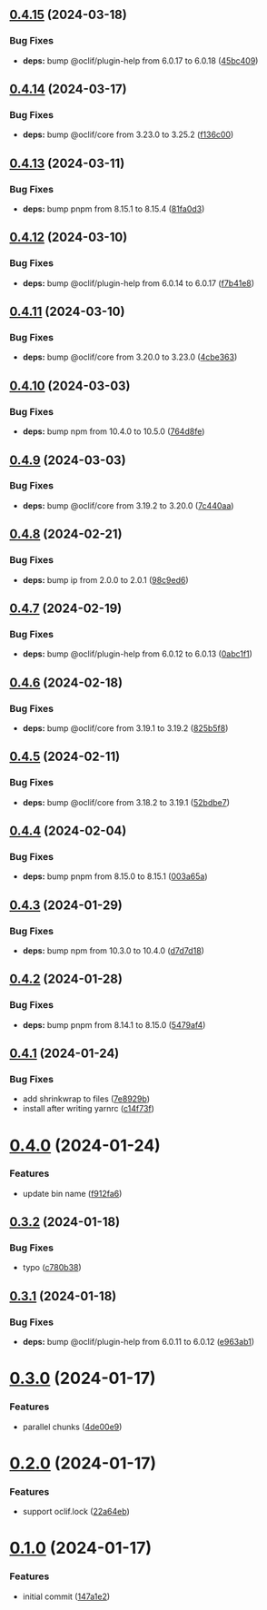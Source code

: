 ## [0.4.15](https://github.com/oclif/test-plugin-generator/compare/0.4.14...0.4.15) (2024-03-18)


### Bug Fixes

* **deps:** bump @oclif/plugin-help from 6.0.17 to 6.0.18 ([45bc409](https://github.com/oclif/test-plugin-generator/commit/45bc4098244fbf6a4431a89cc1ce2194cb569254))



## [0.4.14](https://github.com/oclif/test-plugin-generator/compare/0.4.13...0.4.14) (2024-03-17)


### Bug Fixes

* **deps:** bump @oclif/core from 3.23.0 to 3.25.2 ([f136c00](https://github.com/oclif/test-plugin-generator/commit/f136c0013e74bff0e0c4559dada0d1ba8aab46ea))



## [0.4.13](https://github.com/oclif/test-plugin-generator/compare/0.4.12...0.4.13) (2024-03-11)


### Bug Fixes

* **deps:** bump pnpm from 8.15.1 to 8.15.4 ([81fa0d3](https://github.com/oclif/test-plugin-generator/commit/81fa0d3396b1f4a0839369338689bea4cfc46caf))



## [0.4.12](https://github.com/oclif/test-plugin-generator/compare/0.4.11...0.4.12) (2024-03-10)


### Bug Fixes

* **deps:** bump @oclif/plugin-help from 6.0.14 to 6.0.17 ([f7b41e8](https://github.com/oclif/test-plugin-generator/commit/f7b41e8cf0d3503abf8299617b10a0710b4b6403))



## [0.4.11](https://github.com/oclif/test-plugin-generator/compare/0.4.10...0.4.11) (2024-03-10)


### Bug Fixes

* **deps:** bump @oclif/core from 3.20.0 to 3.23.0 ([4cbe363](https://github.com/oclif/test-plugin-generator/commit/4cbe3631cfa752aafae475db9ae7645f7d826648))



## [0.4.10](https://github.com/oclif/test-plugin-generator/compare/0.4.9...0.4.10) (2024-03-03)


### Bug Fixes

* **deps:** bump npm from 10.4.0 to 10.5.0 ([764d8fe](https://github.com/oclif/test-plugin-generator/commit/764d8fe017385d66a8e7b0b7e7626afb3aa65d95))



## [0.4.9](https://github.com/oclif/test-plugin-generator/compare/0.4.8...0.4.9) (2024-03-03)


### Bug Fixes

* **deps:** bump @oclif/core from 3.19.2 to 3.20.0 ([7c440aa](https://github.com/oclif/test-plugin-generator/commit/7c440aab2a9aa68141b282c85502b24bed38010f))



## [0.4.8](https://github.com/oclif/test-plugin-generator/compare/0.4.7...0.4.8) (2024-02-21)


### Bug Fixes

* **deps:** bump ip from 2.0.0 to 2.0.1 ([98c9ed6](https://github.com/oclif/test-plugin-generator/commit/98c9ed6964ee5221417f9634b26bf8c0cd9a0769))



## [0.4.7](https://github.com/oclif/test-plugin-generator/compare/0.4.6...0.4.7) (2024-02-19)


### Bug Fixes

* **deps:** bump @oclif/plugin-help from 6.0.12 to 6.0.13 ([0abc1f1](https://github.com/oclif/test-plugin-generator/commit/0abc1f1e244ec17246e74a42aac22d576e2252ad))



## [0.4.6](https://github.com/oclif/test-plugin-generator/compare/0.4.5...0.4.6) (2024-02-18)


### Bug Fixes

* **deps:** bump @oclif/core from 3.19.1 to 3.19.2 ([825b5f8](https://github.com/oclif/test-plugin-generator/commit/825b5f846e805cc704005a0b1c9fa5ef6acb5cc6))



## [0.4.5](https://github.com/oclif/test-plugin-generator/compare/0.4.4...0.4.5) (2024-02-11)


### Bug Fixes

* **deps:** bump @oclif/core from 3.18.2 to 3.19.1 ([52bdbe7](https://github.com/oclif/test-plugin-generator/commit/52bdbe7cc69068ac7c39a906c3434899cffc4844))



## [0.4.4](https://github.com/oclif/test-plugin-generator/compare/0.4.3...0.4.4) (2024-02-04)


### Bug Fixes

* **deps:** bump pnpm from 8.15.0 to 8.15.1 ([003a65a](https://github.com/oclif/test-plugin-generator/commit/003a65ab4b89ca23cbd71a89549b094c322aab13))



## [0.4.3](https://github.com/oclif/test-plugin-generator/compare/0.4.2...0.4.3) (2024-01-29)


### Bug Fixes

* **deps:** bump npm from 10.3.0 to 10.4.0 ([d7d7d18](https://github.com/oclif/test-plugin-generator/commit/d7d7d186d06595b74704c0478858c3e5bbf0088d))



## [0.4.2](https://github.com/oclif/test-plugin-generator/compare/0.4.1...0.4.2) (2024-01-28)


### Bug Fixes

* **deps:** bump pnpm from 8.14.1 to 8.15.0 ([5479af4](https://github.com/oclif/test-plugin-generator/commit/5479af4e095a5aa212fbffde37a1d482c6716726))



## [0.4.1](https://github.com/oclif/test-plugin-generator/compare/0.4.0...0.4.1) (2024-01-24)


### Bug Fixes

* add shrinkwrap to files ([7e8929b](https://github.com/oclif/test-plugin-generator/commit/7e8929be54f1835cc97ad46ae9f640ad121b5221))
* install after writing yarnrc ([c14f73f](https://github.com/oclif/test-plugin-generator/commit/c14f73f32177c96047c8451ad1f2e1002e4c682b))



# [0.4.0](https://github.com/oclif/test-plugin-generator/compare/0.3.2...0.4.0) (2024-01-24)


### Features

* update bin name ([f912fa6](https://github.com/oclif/test-plugin-generator/commit/f912fa6880cb3b8f9892b92a1424d986dabd16f6))



## [0.3.2](https://github.com/oclif/test-plugin-generator/compare/0.3.1...0.3.2) (2024-01-18)


### Bug Fixes

* typo ([c780b38](https://github.com/oclif/test-plugin-generator/commit/c780b38a2533c67a15ae26faa10c2461da6fc8c0))



## [0.3.1](https://github.com/oclif/test-plugin-generator/compare/0.3.0...0.3.1) (2024-01-18)


### Bug Fixes

* **deps:** bump @oclif/plugin-help from 6.0.11 to 6.0.12 ([e963ab1](https://github.com/oclif/test-plugin-generator/commit/e963ab1be344c9ab1715927fa3e31aa319efc7dc))



# [0.3.0](https://github.com/oclif/test-plugin-generator/compare/0.2.0...0.3.0) (2024-01-17)


### Features

* parallel chunks ([4de00e9](https://github.com/oclif/test-plugin-generator/commit/4de00e9b1ea65808f1be95b69bcdd3c13e00b067))



# [0.2.0](https://github.com/oclif/test-plugin-generator/compare/0.1.0...0.2.0) (2024-01-17)


### Features

* support oclif.lock ([22a64eb](https://github.com/oclif/test-plugin-generator/commit/22a64eb11df3062687a2c9defab8775888796e5a))



# [0.1.0](https://github.com/oclif/test-plugin-generator/compare/147a1e23717541c5c22f3d82afafaf8c1494e2ab...0.1.0) (2024-01-17)


### Features

* initial commit ([147a1e2](https://github.com/oclif/test-plugin-generator/commit/147a1e23717541c5c22f3d82afafaf8c1494e2ab))



